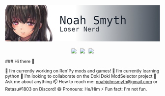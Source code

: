 ## ![noah smyth header](https://github.com/noahjsmyth/noahjsmyth/raw/master/githubbanner.png)
<p align='center'>
<a href="https://twitter.com/_noahsmyth_"><img height="30" src="https://github.com/WaylonWalker/WaylonWalker/blob/master/icon/twitter.png?raw=true"></a>&nbsp;&nbsp;
<a href="https://instagram.com/_noah.smyth_"><img height="30" src="https://github.com/WaylonWalker/WaylonWalker/blob/master/icon/instagram.jpg?raw=true"></a>&nbsp;&nbsp;
<img src="https://visitor-badge.glitch.me/badge?page_id=noahjsmyth.visitor-badge">
</p>
### Hi there 👋

 🔭 I’m currently working on Ren'Py mods and games!
 🌱 I’m currently learning python
 👯 I’m looking to collaborate on the Doki Doki ModSelector project
 💬 Ask me about anything
 📫 How to reach me: noahjohnsmyth@gmail.com or Retasu#1803 on Discord!
 😄 Pronouns: He/Him
 ⚡ Fun fact: I'm not fun.

